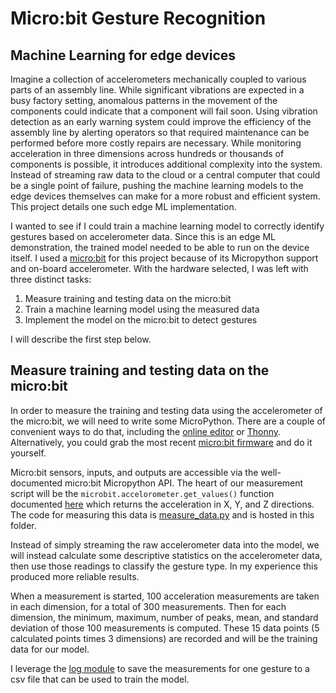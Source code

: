 # Micro:bit Gesture Recognition

## Machine Learning for edge devices
Imagine a collection of accelerometers mechanically coupled to various parts of an assembly line.
While significant vibrations are expected in a busy factory setting, anomalous patterns in the movement of the components could indicate that a component will fail soon.
Using vibration detection as an early warning system could improve the efficiency of the assembly line by alerting operators so that required maintenance can be performed before more costly repairs are necessary.
While monitoring acceleration in three dimensions across hundreds or thousands of components is possible, it introduces additional complexity into the system.
Instead of streaming raw data to the cloud or a central computer that could be a single point of failure, pushing the machine learning models to the edge devices themselves can make for a more robust and efficient system.
This project details one such edge ML implementation.

I wanted to see if I could train a machine learning model to correctly identify gestures based on accelerometer data.
Since this is an edge ML demonstration, the trained model needed to be able to run on the device itself.
I used a [micro:bit](https://microbit.org/get-started/user-guide/features-in-depth/) for this project because of its Micropython support and on-board accelerometer.
With the hardware selected, I was left with three distinct tasks:

1. Measure training and testing data on the micro:bit
1. Train a machine learning model using the measured data
1. Implement the model on the micro:bit to detect gestures

I will describe the first step below.

## Measure training and testing data on the micro:bit
In order to measure the training and testing data using the accelerometer of the micro:bit, we will need to write some MicroPython.
There are a couple of convenient ways to do that, including the [online editor](https://python.microbit.org/) or [Thonny](https://thonny.org/).
Alternatively, you could grab the most recent [micro:bit firmware](https://github.com/microbit-foundation/micropython-microbit-v2/releases) and do it yourself.

Micro:bit  sensors, inputs, and outputs are accessible via the well-documented micro:bit  Micropython API.
The heart of our measurement script will be the `microbit.accelorometer.get_values()` function documented [here](https://microbit-micropython.readthedocs.io/en/v2-docs/accelerometer.html#microbit.accelerometer.get_values) which returns the acceleration in X, Y, and Z directions.
The code for measuring this data is [measure_data.py](measure_data.py) and is hosted in this folder.

Instead of simply streaming the raw accelerometer data into the model, we will instead calculate some descriptive statistics on the accelerometer data, then use those readings to classify the gesture type.
In my experience this produced more reliable results.

When a measurement is started, 100 acceleration measurements are taken in each dimension, for a total of 300 measurements.
Then for each dimension, the minimum, maximum, number of peaks, mean, and standard deviation of those 100 measurements is computed.
These 15 data points (5 calculated points times 3 dimensions) are recorded and will be the training data for our model.

I leverage the [log module](https://microbit-micropython.readthedocs.io/en/v2-docs/log.html) to save the measurements for one gesture to a csv file that can be used to train the model.
